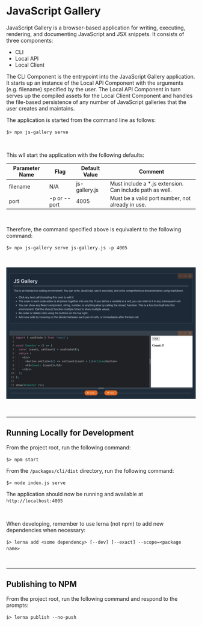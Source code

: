 # JavaScript Gallery

JavaScript Gallery is a browser-based application for writing, executing, rendering, and documenting JavaScript and JSX snippets.  It consists of three components:

- CLI
- Local API
- Local Client

The CLI Component is the entrypoint into the JavaScript Gallery application.  It starts up an instance of the Local API Component with the arguments (e.g. filename) specified by the user.  The Local API Component in turn serves up the compiled assets for the Local Client Component and handles the file-based persistence of any number of JavaScript galleries that the user creates and maintains.

The application is started from the command line as follows:

`$> npx js-gallery serve`

<br/>

This wll start the application with the following defaults:

| Parameter Name | Flag         | Default Value | Comment                                                  |
| -------------- | ------------ | ------------- | -------------------------------------------------------- |
| filename       | N/A          | js-gallery.js | Must include a *.js extension. Can include path as well. |
| port           | -p or --port | 4005          | Must be a valid port number, not already in use.         |

<br/>

Therefore, the command specified above is equivalent to the following command:

`$> npx js-gallery serve js-gallery.js -p 4005`

<br/>

![](./images/default.png)

<br/>

---

## Running Locally for Development

From the project root, run the following command:

`$> npm start`

From the `/packages/cli/dist` directory, run the following command:

`$> node index.js serve`

The application should now be running and available at `http://localhost:4005`

<br/>

When developing, remember to use lerna (not npm) to add new dependencies when necessary:

`$> lerna add <some dependency> [--dev] [--exact] --scope=<package name>`

<br/>

---

## Publishing to NPM

From the project root, run the following command and respond to the prompts:

`$> lerna publish --no-push`
